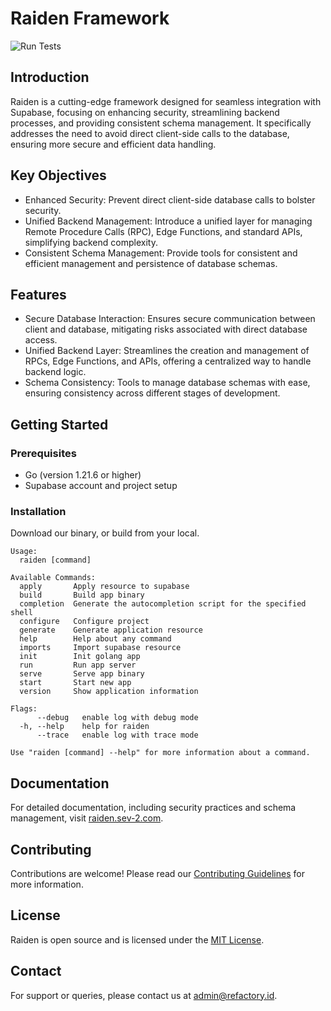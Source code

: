 # Raiden Framework
![Run Tests](https://github.com/sev-2/raiden/actions/workflows/raiden.yml/badge.svg)

## Introduction
Raiden is a cutting-edge framework designed for seamless integration with Supabase, focusing on enhancing security, streamlining backend processes, and providing consistent schema management. It specifically addresses the need to avoid direct client-side calls to the database, ensuring more secure and efficient data handling.

## Key Objectives
- Enhanced Security: Prevent direct client-side database calls to bolster security.
- Unified Backend Management: Introduce a unified layer for managing Remote Procedure Calls (RPC), Edge Functions, and standard APIs, simplifying backend complexity.
- Consistent Schema Management: Provide tools for consistent and efficient management and persistence of database schemas.

## Features
- Secure Database Interaction: Ensures secure communication between client and database, mitigating risks associated with direct database access.
- Unified Backend Layer: Streamlines the creation and management of RPCs, Edge Functions, and APIs, offering a centralized way to handle backend logic.
- Schema Consistency: Tools to manage database schemas with ease, ensuring consistency across different stages of development.

## Getting Started
### Prerequisites
- Go (version 1.21.6 or higher)
- Supabase account and project setup

### Installation
Download our binary, or build from your local.
```
Usage:
  raiden [command]

Available Commands:
  apply       Apply resource to supabase
  build       Build app binary
  completion  Generate the autocompletion script for the specified shell
  configure   Configure project
  generate    Generate application resource
  help        Help about any command
  imports     Import supabase resource
  init        Init golang app
  run         Run app server
  serve       Serve app binary
  start       Start new app
  version     Show application information

Flags:
      --debug   enable log with debug mode
  -h, --help    help for raiden
      --trace   enable log with trace mode

Use "raiden [command] --help" for more information about a command.
```

## Documentation
For detailed documentation, including security practices and schema management, visit [raiden.sev-2.com](https://raiden.sev-2.com).

## Contributing
Contributions are welcome! Please read our [Contributing Guidelines](CONTRIBUTING.md) for more information.

## License
Raiden is open source and is licensed under the [MIT License](LICENSE).

## Contact
For support or queries, please contact us at admin@refactory.id.
